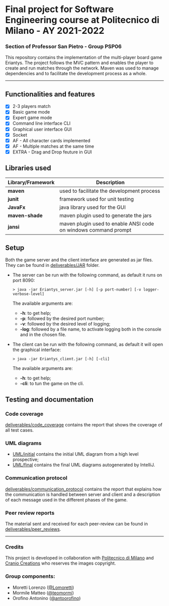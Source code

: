 # Final project for Software Engineering course at Politecnico di Milano - AY 2021-2022

### Section of Professor San Pietro - Group PSP06

This repository contains the implementation of the multi-player board game Eriantys. The project follows the MVC pattern and enables the player to create
and run matches through the network. Maven was used to manage dependencies and to facilitate the development process as a whole.

---

## Functionalities and features

- [x] 2-3 players match
- [x] Basic game mode
- [x] Expert game mode
- [x] Command line interface CLI
- [x] Graphical user interface GUI
- [x] Socket
- [x] AF - All character cards implemented
- [x] AF - Multiple matches at the same time
- [x] EXTRA - Drag and Drop feuture in GUI

## Libraries used

|Library/Framework|Description|
|-----------------|-----------|
|__maven__|used to facilitate the development process|
|__junit__|framework used for unit testing|
|__JavaFx__|java library used for the GUI|
|__maven-shade__|maven plugin used to generate the jars|
|__jansi__|maven plugin used to enable ANSI code on windows command prompt|

## Setup

Both the game server and the client interface are generated as jar files. They can be found in [deliverables/JAR](deliverables/JAR) folder.
- The server can be run with the following command, as default it runs on port 8090:
    ```shell
    > java -jar Eriantys_server.jar [-h] [-p port-number] [-v logger-verbose-level]
    ```
  The available arguments are:
    - **-h**: to get help;
    - **-p**: followed by the desired port number;
    - **-v**: followed by the desired level of logging;
    - **-log**: followed by a file name, to activate logging both in the console and in the chosen file.

- The client can be run with the following command, as default it will open the graphical interface:
    ```shell
    > java -jar Eriantys_client.jar [-h] [-cli]
    ```
  The available arguments are:
    - **-h**: to get help;
    - **-cli**: to tun the game on the cli.

## Testing and documentation

### Code coverage

[deliverables/code_coverage](deliverables/code_coverage) contains the report that shows the coverage of all test cases.


### UML diagrams

- [UML/initial](deliverables/UML/initial) contains the initial UML diagram from a high level prospective;
- [UML/final](deliverables/UML/final) contains the final UML diagrams autogenerated by IntelliJ.

### Communication protocol

[deliverables/communication_protocol](deliverables/communication_protocol) contains the report that explains how the communication is handled between server and client and a description of each message used in the different phases of the game.

### Peer review reports

The material sent and received for each peer-review can be found in [deliverables/peer_reviews](deliverables/peer_reviews).

---

### Credits
This project is developed in collaboration with [Politecnico di Milano](https://www.polimi.it) and [Cranio Creations](http://www.craniocreations.it)
who reserves the images copyright.

### Group components:
- Moretti Lorenzo ([@Lomoretti](https://github.com/Lomoretti))
- Mormile Matteo ([@teomormi](https://github.com/teomormi))
- Orofino Antonino ([@antoorofino](https://github.com/antoorofino))
